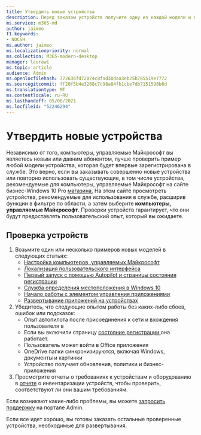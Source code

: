 ```yaml
---
title: Утвердить новые устройства
description: Перед заказом устройств получите одну из каждой модели и протестировать ее
ms.service: m365-md
author: jaimeo
f1.keywords:
- NOCSH
ms.author: jaimeo
ms.localizationpriority: normal
ms.collection: M365-modern-desktop
manager: laurawi
ms.topic: article
audience: Admin
ms.openlocfilehash: 772636fd72074c8fad30daa3eb25b785519e7772
ms.sourcegitcommit: ff20f5b4e3268c7c98a84fb1cbe7db7151596b6d
ms.translationtype: MT
ms.contentlocale: ru-RU
ms.lasthandoff: 05/06/2021
ms.locfileid: "52246294"
---
```

# <a name="validate-new-devices"></a>Утвердить новые устройства

Независимо от того, компьютеры, управляемые Майкрософт вы являетесь новым или давним абонентом, лучше проверить пример любой модели устройства, которая будет впервые зарегистрирована в службе. Это верно, если вы заказывать совершенно новые устройства или повторно использовать существующие, в том числе устройства, рекомендуемые для компьютеры, управляемые Майкрософт на сайте бизнес-Windows 10 Pro [магазина.](https://www.microsoft.com/windowsforbusiness/view-all-devices) На этом сайте просмотреть устройства, рекомендуемые  для использования  в службе, расширив функции в фильтре по области, а затем выберите **компьютеры, управляемые Майкрософт**. Проверки устройств гарантирует, что они будут предоставлять пользовательский опыт, который вы ожидаете.

## <a name="validate-devices"></a>Проверка устройств

1. Возьмите один или несколько примеров новых моделей в следующих статьях:
    - [Настройка компьютеров, управляемых Майкрософт](set-up-devices.md)
    - [Локализация пользовательского интерфейса](localization.md)
    - [Первый запуск с помощью Autopilot и страницы состояния регистрации](esp-first-run.md)
    - [Служба определения местоположения в Windows 10](device-location.md)
    - [Начало работы с элементом управления приложениями](get-started-app-control.md)
    - [Развертывание приложений на устройствах](deploy-apps.md)
2. Убедитесь, что следующие опытом работы без каких-либо сбоев, ошибок или подсказок:
    - Опыт автопилота после присоединения к сети и вхождения пользователя в
    - Если вы включили страницу [состояние регистрации,](esp-first-run.md)она работает.
    - Пользователь может войти в Office приложения
    - OneDrive папки синхронизируются, включая Windows, документы и картинки
    - Устройство получает обновления, политики и бизнес-приложения
3. Просмотрите отчеты о требованиях к устройствам и оборудованию в [отчете](../working-with-managed-desktop/device-inventory-report.md) о инвентаризации устройств, чтобы проверить, соответствуют ли они вашим требованиям.

Если возникают какие-либо проблемы, вы можете [запросить поддержку](../working-with-managed-desktop/admin-support.md) на портале Admin.

Если все идет хорошо, вы готовы заказать остальные проверенные устройства, необходимые для развертывания.